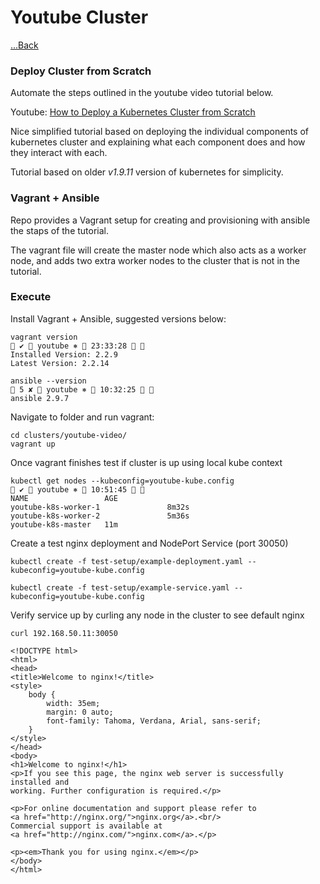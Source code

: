 # Youtube Cluster

[...Back](../../)

### Deploy Cluster from Scratch

Automate the steps outlined in the youtube video tutorial below.

Youtube: [How to Deploy a Kubernetes Cluster from Scratch](https://www.youtube.com/watch?v=t4H6hdvB9iQ)

Nice simplified tutorial based on deploying the individual components of kubernetes cluster and 
explaining what each component does and how they interact with each.

Tutorial based on older *v1.9.11* version of kubernetes for simplicity.

### Vagrant + Ansible

Repo provides a Vagrant setup for creating and provisioning with ansible the staps of the tutorial.

The vagrant file will create the master node which also acts as a worker node, and adds two extra worker nodes to the cluster
that is not in the tutorial.

### Execute

Install Vagrant + Ansible, suggested versions below:

```shell script
vagrant version                                                                                                                    ✔  youtube ⎈  23:33:28  
Installed Version: 2.2.9
Latest Version: 2.2.14
```

```shell script
ansible --version                                                                                                                5 ✘  youtube ⎈  10:32:25  
ansible 2.9.7
```

Navigate to folder and run vagrant:
```shell script
cd clusters/youtube-video/
vagrant up
```

Once vagrant finishes test if cluster is up using local kube context
```shell script
kubectl get nodes --kubeconfig=youtube-kube.config                                                          ✔  youtube ⎈  10:51:45  
NAME                 AGE
youtube-k8s-worker-1               8m32s
youtube-k8s-worker-2               5m36s
youtube-k8s-master   11m
```

Create a test nginx deployment and NodePort Service (port 30050) 
```shell script
kubectl create -f test-setup/example-deployment.yaml --kubeconfig=youtube-kube.config

kubectl create -f test-setup/example-service.yaml --kubeconfig=youtube-kube.config
```

Verify service up by curling any node in the cluster to see default nginx 
```shell script
curl 192.168.50.11:30050

<!DOCTYPE html>
<html>
<head>
<title>Welcome to nginx!</title>
<style>
    body {
        width: 35em;
        margin: 0 auto;
        font-family: Tahoma, Verdana, Arial, sans-serif;
    }
</style>
</head>
<body>
<h1>Welcome to nginx!</h1>
<p>If you see this page, the nginx web server is successfully installed and
working. Further configuration is required.</p>

<p>For online documentation and support please refer to
<a href="http://nginx.org/">nginx.org</a>.<br/>
Commercial support is available at
<a href="http://nginx.com/">nginx.com</a>.</p>

<p><em>Thank you for using nginx.</em></p>
</body>
</html>
```

